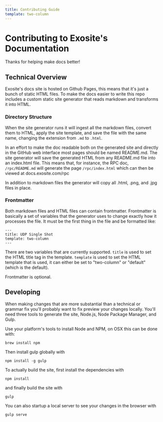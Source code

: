 ```yaml
---
title: Contributing Guide
template: two-column
---
```


# Contributing to Exosite's Documentation

Thanks for helping make docs better!

## Technical Overview

Exosite's docs site is hosted on Github Pages, this means that it's just a bunch
of static HTML files. To make the docs easier to write this repo includes a
custom static site generator that reads markdown and transforms it into HTML.

### Directory Structure

When the site generator runs it will ingest all the markdown files, convert them
to HTML, apply the site template, and save the file with the same name, changing
the extension from `.md` to `.html`.

In an effort to make the doc readable both on the generated site and directly in
the GitHub web interface most pages should be named README.md. The site
generator will save the generated HTML from any README.md file into an
index.html file. This means that, for instance, the RPC doc, `/rpc/README.md`
will generate the page `/rpc/index.html` which can then be viewed at
docs.exosite.com/rpc

In addition to markdown files the generator will copy all .html, .png, and .jpg
files in place.

### Frontmatter

Both markdown files and HTML files can contain frontmatter. Frontmatter is
basically a set of variables that the generator uses to change exactly how it
processes the file. It must be the first thing in the file and be formatted
like:

```
---
title: UDP Single Shot
template: two-column
---
```

There are two variables that are currently supported. `title` is used to set the
HTML title tag in the template. `template` is used to set the HTML template that
is used, it can either be set to "two-column" or "default" (which is the
default).

Frontmatter is optional.

## Developing

When making changes that are more substantial than a technical or grammar fix
you'll probably want to fix preview your changes locally. You'll need three
tools to generate the site, Node.js, Node Package Manager, and Gulp.

Use your platform's tools to install Node and NPM, on OSX this can be done with:

```
brew install npm
```

Then install gulp globally with

```
npm install -g gulp
```

To actually build the site, first install the dependencies with 

```
npm install
```

and finally build the site with 

```
gulp
```

You can also startup a local server to see your changes in the browser with

```
gulp serve
```
